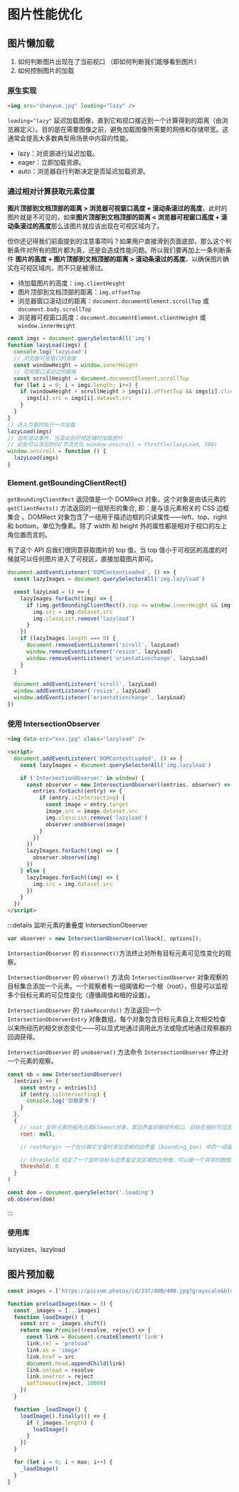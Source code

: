 # 图片性能优化

## 图片懒加载

1. 如何判断图片出现在了当前视口 （即如何判断我们能够看到图片）
2. 如何控制图片的加载

### 原生实现

```html
<img src="shanyue.jpg" loading="lazy" />
```

`loading="lazy"` 延迟加载图像，直到它和视口接近到一个计算得到的距离（由浏览器定义）。目的是在需要图像之前，避免加载图像所需要的网络和存储带宽。这通常会提高大多数典型用场景中内容的性能。

- lazy：对资源进行延迟加载。
- eager：立即加载资源。
- auto：浏览器自行判断决定是否延迟加载资源。

### 通过相对计算获取元素位置

**图片顶部到文档顶部的距离 > 浏览器可视窗口高度 + 滚动条滚过的高度**，此时的图片就是不可见的，如果**图片顶部到文档顶部的距离 < 浏览器可视窗口高度 + 滚动条滚过的高度**那么该图片就应该出现在可视区域内了。

但你还记得我们前面提到的注意事项吗？如果用户直接滑到页面底部，那么这个判断条件对所有的图片都为真，还是会造成性能问题。所以我们要再加上一条判断条件 **图片的高度 + 图片顶部到文档顶部的距离 > 滚动条滚过的高度**，以确保图片确实在可视区域内，而不只是被滑过。

- 待加载图片的高度：`img.clientHeight`
- 图片顶部到文档顶部的距离：`img.offsetTop`
- 浏览器窗口滚动过的距离：`document.documentElement.scrollTop` 或 `document.body.scrollTop`
- 浏览器可视窗口高度：`document.documentElement.clientHeight` 或 `window.innerHeight`

```javascript
const imgs = document.querySelectorAll('img')
function lazyLoad(imgs) {
  console.log('lazyLoad')
  // 浏览器可视窗口的高度
  const windowHeight = window.innerHeight
  // 可视窗口滚动过的距离
  const scrollHeight = document.documentElement.scrollTop
  for (let i = 0; i < imgs.length; i++) {
    if (windowHeight + scrollHeight > imgs[i].offsetTop && imgs[i].clientHeight + imgs[i].offsetTop > document.documentElement.scrollTop && !imgs[i].src) {
      imgs[i].src = imgs[i].dataset.src
    }
  }
}
// 进入页面时执行一次加载
lazyLoad(imgs)
// 监听滚动事件，当滚动到可视区域时加载图片
// 此处可以添加防抖/节流优化 window.onscroll = throttle(lazyLoad, 500)
window.onscroll = function () {
  lazyLoad(imgs)
}
```

### Element.getBoundingClientRect()

`getBoundingClientRect` 返回值是一个 DOMRect 对象，这个对象是由该元素的 `getClientRects()` 方法返回的一组矩形的集合, 即：是与该元素相关的 CSS 边框集合 。DOMRect 对象包含了一组用于描述边框的只读属性——left、top、right 和 bottom，单位为像素。除了 width 和 height 外的属性都是相对于视口的左上角位置而言的。

有了这个 API 后我们很同意获取图片的 top 值，当 top 值小于可视区的高度的时候就可以任何图片进入了可视区，直接加载图片即可。

```javascript
document.addEventListener('DOMContentLoaded', () => {
  const lazyImages = document.querySelectorAll('img.lazyload')

  const lazyLoad = () => {
    lazyImages.forEach((img) => {
      if (img.getBoundingClientRect().top <= window.innerHeight && img.getBoundingClientRect().bottom >= 0 && getComputedStyle(img).display !== 'none') {
        img.src = img.dataset.src
        img.classList.remove('lazyload')
      }
    })
    if (lazyImages.length === 0) {
      document.removeEventListener('scroll', lazyLoad)
      window.removeEventListener('resize', lazyLoad)
      window.removeEventListener('orientationchange', lazyLoad)
    }
  }

  document.addEventListener('scroll', lazyLoad)
  window.addEventListener('resize', lazyLoad)
  window.addEventListener('orientationchange', lazyLoad)
})
```

### 使用 IntersectionObserver

```html
<img data-src="xxx.jpg" class="lazyload" />

<script>
  document.addEventListener('DOMContentLoaded', () => {
    const lazyImages = document.querySelectorAll('img.lazyload')

    if ('IntersectionObserver' in window) {
      const observer = new IntersectionObserver((entries, observer) => {
        entries.forEach((entry) => {
          if (entry.isIntersecting) {
            const image = entry.target
            image.src = image.dataset.src
            img.classList.remove('lazyload')
            observer.unobserve(image)
          }
        })
      })
      lazyImages.forEach((img) => {
        observer.observe(img)
      })
    } else {
      lazyImages.forEach((img) => {
        img.src = img.dataset.src
      })
    }
  })
</script>
```

:::details 监听元素的重叠度 IntersectionObserver

```javascript
var observer = new IntersectionObserver(callback[, options]);
```

`IntersectionObserver` 的 `disconnect()`方法终止对所有目标元素可见性变化的观察。

`IntersectionObserver` 的 `observe()` 方法向 `IntersectionObserver` 对象观察的目标集合添加一个元素。一个观察者有一组阈值和一个根（root），但是可以监视多个目标元素的可见性变化（遵循阈值和根的设置）。

`IntersectionObserver` 的 `takeRecords()` 方法返回一个 `IntersectionObserverEntry` 对象数组，每个对象包含目标元素自上次相交检查以来所经历的相交状态变化——可以显式地通过调用此方法或隐式地通过观察器的回调获得。

`IntersectionObserver` 的 `unobserve()` 方法命令 `IntersectionObserver` 停止对一个元素的观察。

```javascript
const ob = new IntersectionObserver(
  (entries) => {
    const entry = entries[0]
    if (entry.isIntersecting) {
      console.log('加载更多')
    }
  },
  {
    // root 监听元素的祖先元素Element对象，其边界盒将被视作视口。目标在根的可见区域的任何不可见部分都会被视为不可见。
    root: null,

    // rootMargin 一个在计算交叉值时添加至根的边界盒 (bounding_box) 中的一组偏移量，类型为字符串 (string) ，可以有效的缩小或扩大根的判定范围从而满足计算需要。语法大致和 CSS 中的margin 属性等同; 可以参考 intersection root 和 root margin 来深入了解 margin 的工作原理及其语法。默认值是"0px 0px 0px 0px"。

    // threshold 规定了一个监听目标与边界盒交叉区域的比例值，可以是一个具体的数值或是一组 0.0 到 1.0 之间的数组。若指定值为 0.0，则意味着监听元素即使与根有 1 像素交叉，此元素也会被视为可见。若指定值为 1.0，则意味着整个元素都在可见范围内时才算可见。
    threshold: 0
  }
)

const dom = document.querySelector('.loading')
ob.observe(dom)
```

:::

### 使用库

lazysizes、lazyload

## 图片预加载

```javascript
const images = ['https://picsum.photos/id/237/400/400.jpg?grayscale&blur=2', 'https://picsum.photos/id/238/400/400.jpg?grayscale&blur=2']

function preloadImages(max = 3) {
  const _images = [...images]
  function loadImage() {
    const src = _images.shift()
    return new Promise((resolve, reject) => {
      const link = document.createElement('link')
      link.rel = 'preload'
      link.as = 'image'
      link.href = src
      document.head.appendChild(link)
      link.onload = resolve
      link.onerror = reject
      setTimeout(reject, 10000)
    })
  }

  function _loadImage() {
    loadImage().finally(() => {
      if (_images.length) {
        loadImage()
      }
    })
  }

  for (let i = 0; i < max; i++) {
    _loadImage()
  }
}
```
